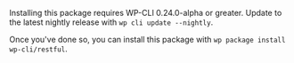 Installing this package requires WP-CLI 0.24.0-alpha or greater. Update to the latest nightly release with `wp cli update --nightly`.

Once you've done so, you can install this package with `wp package install wp-cli/restful`.
